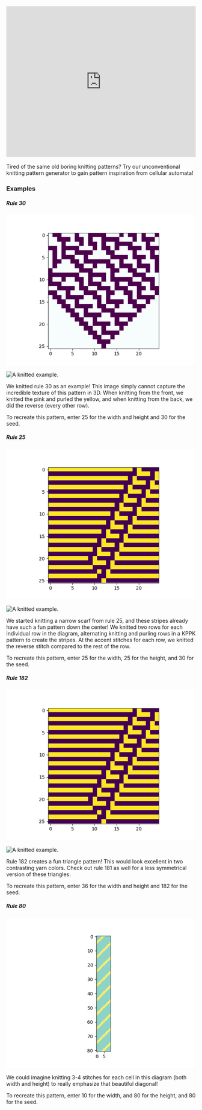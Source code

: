 <iframe height="400px" width="100%" src="https://replit.com/@kdmallen/blub?lite=1&outputonly=1" scrolling="no" frameborder="no" allowtransparency="true" allowfullscreen="true" sandbox="allow-forms allow-pointer-lock allow-popups allow-same-origin allow-scripts allow-modals"></iframe>

Tired of the same old boring knitting patterns? Try our unconventional knitting pattern generator to gain pattern inspiration from cellular automata!

### Examples

##### Rule 30

![Rule 30, 25x25 stitches](/examples/rule30.png)

![A knitted example.](/examples/rule30knitted.png)

We knitted rule 30 as an example! This image simply cannot capture the incredible texture of this pattern in 3D. When knitting from the front, we knitted the pink and purled the yellow, and when knitting from the back, we did the reverse (every other row).

To recreate this pattern, enter 25 for the width and height and 30 for the seed.

##### Rule 25

![Rule 30, 25x25 size](/examples/rule25.png)

![A knitted example.](/examples/rule25knitted.png)

We started knitting a narrow scarf from rule 25, and these stripes already have such a fun pattern down the center!
We knitted two rows for each individual row in the diagram, alternating knitting and purling rows in a KPPK pattern to create the stripes. At the accent stitches for each row, we knitted the reverse stitch compared to the rest of the row.

To recreate this pattern, enter 25 for the width, 25 for the height, and 30 for the seed.

##### Rule 182

![Rule 30, 36x36 size](/examples/rule25.png)

![A knitted example.](/examples/rule25knitted.png)

Rule 182 creates a fun triangle pattern! This would look excellent in two contrasting yarn colors. Check out rule 181 as well for a less symmetrical version of these triangles.

To recreate this pattern, enter 36 for the width and height and 182 for the seed.


##### Rule 80

![Rule 30, 10x80 size](/examples/rule80.png)

We could imagine knitting 3-4 stitches for each cell in this diagram (both width and height) to really emphasize that beautiful diagonal!

To recreate this pattern, enter 10 for the width, and 80 for the height, and 80 for the seed.
